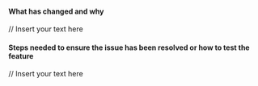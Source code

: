 #### What has changed and why

// Insert your text here

#### Steps needed to ensure the issue has been resolved or how to test the feature

// Insert your text here
